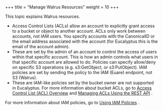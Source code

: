 +++
title = "Manage Walrus Resources"
weight = 10
+++

This topic explains Walrus resources.

* Access Control Lists (ACLs) allow an account to explicitly grant access to a bucket or object to another account. ACLs only work between accounts, not IAM users. You specify accounts with the CanonicalID or the email address associated with the account (for Eucalyptus this is the email of the account admin). 
* These are set by the admin of an account to control the access of users within that specific account. This is how an admin controls what users in that specific account are allowed to do. Policies can specify allow/deny on specific S3 operations (e.g. s3:GetObject, or s3:PutObject). IAM policies are set by sending the policy to the IAM (Euare) endpoint, not S3 (Walrus). 
* These are IAM-like policies set by the bucket owner are not supported in Eucalyptus. 
For more information about bucket ACLs, go to [Access Control List (ACL) Overview](http://docs.aws.amazon.com/AmazonS3/latest/dev/ACLOverview.html) and [Managing ACLs Using the REST API](http://docs.aws.amazon.com/AmazonS3/latest/dev/acl-using-rest-api.html) . 

For more information about IAM policies, go to [Using IAM Policies](http://docs.aws.amazon.com/AmazonS3/latest/dev/UsingIAMPolicies.html) . 


